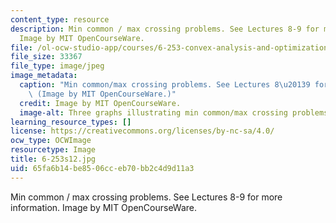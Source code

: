 ```yaml
---
content_type: resource
description: Min common / max crossing problems. See Lectures 8-9 for more information.
  Image by MIT OpenCourseWare.
file: /ol-ocw-studio-app/courses/6-253-convex-analysis-and-optimization-spring-2012/65fa6b14be8506cceb70bb2c4d9d11a3_6-253s12.jpg
file_size: 33367
file_type: image/jpeg
image_metadata:
  caption: "Min common/max crossing problems. See Lectures 8\u20139 for more information.\
    \ (Image by MIT OpenCourseWare.)"
  credit: Image by MIT OpenCourseWare.
  image-alt: Three graphs illustrating min common/max crossing problems.
learning_resource_types: []
license: https://creativecommons.org/licenses/by-nc-sa/4.0/
ocw_type: OCWImage
resourcetype: Image
title: 6-253s12.jpg
uid: 65fa6b14-be85-06cc-eb70-bb2c4d9d11a3
---
```

Min common / max crossing problems. See Lectures 8-9 for more information. Image by MIT OpenCourseWare.